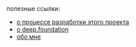 полезные ссылки:
- [о процессе разработки этого проекта](https://github.com/Tand-Anthros/printer-model-calculator/wiki)
- [о deep.foundation](https://deep.foundation/)
- [обо мне](https://github.com/Tand-Anthros)

